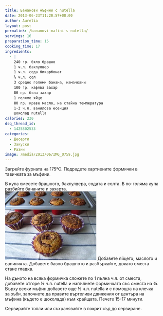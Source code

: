 ```yaml
---
title: Бананови мъфини с nutella
date: 2013-06-23T11:20:57+00:00
author: Aurelia
layout: post
permalink: /bananovi-mafini-s-nutella/
servings: 16
preparation_time: 15
cooking_time: 17
ingredients:
  - |
    240 гр. бяло брашно
    1 ч.л. бакпулвер
    1 ч.л. сода бикарбонат
    ½ ч.л. сол
    3 средно големи банана, намачкани
    100 гр. кафява захар
    80 гр. бяла захар
    1 голямо яйце
    80 гр. краве масло, на стайна температура
    1-2 ч.л. ванилова есенция
    шоколад nutella
calories: 230
dsq_thread_id:
  - 1425802533
categories:
  - Десерти
  - Закуски
  - Разни
image: /media/2013/06/IMG_0759.jpg
---
```

Загрейте фурната на 175°С. Подредете хартиените формички в тавичката за мъфини.
  
В купа смесете брашното, бакпулвера, содата и солта. В по-голяма купа разбийте бананите и захарта.
<img src="/media/2013/06/IMG_0749-300x225.jpg" class="alignleft" />
Добавете яйцето, маслото и ванилията. Добавете бавно брашното и разбъркайте, докато сместа стане гладка.
  
На дъното на всяка формичка сложете по 1 пълна ч.л. от сместа, добавете отгоре ½ ч.л. nutella и напълнете формичката със сместа на ¾. Върху всеки мъфин добавете още ½ ч.л. nutella и с помощта на клечка за зъби, започнете да правите въртеливи движения от центъра на мъфина (където е шоколада) към крайщата. Печете 15-17 минути.
  
Сервирайте топли или съхранявайте в покрит съд до сервиране.